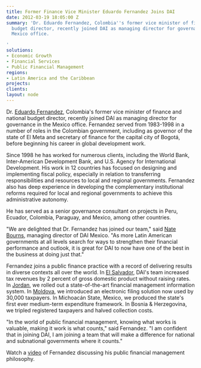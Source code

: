```yaml
---
title: Former Finance Vice Minister Eduardo Fernandez Joins DAI
date: 2012-03-19 18:05:00 Z
summary: 'Dr. Eduardo Fernandez, Colombia''s former vice minister of finance and national
  budget director, recently joined DAI as managing director for governance in the
  Mexico office.

'
solutions:
- Economic Growth
- Financial Services
- Public Financial Management
regions:
- Latin America and the Caribbean
projects: 
clients: 
layout: node
---
```


Dr. [Eduardo Fernandez][1], Colombia's former vice minister of finance and national budget director, recently joined DAI as managing director for governance in the Mexico office. Fernandez served from 1983-1998 in a number of roles in the Colombian government, including as governor of the state of El Meta and secretary of finance for the capital city of Bogotá, before beginning his career in global development work.

Since 1998 he has worked for numerous clients, including the World Bank, Inter-American Development Bank, and U.S. Agency for International Development. His work in 12 countries has focused on designing and implementing fiscal policy, especially in relation to transferring responsibilities and resources to local and regional governments. Fernandez also has deep experience in developing the complementary institutional reforms required for local and regional governments to achieve this administrative autonomy.

He has served as a senior governance consultant on projects in Peru, Ecuador, Colombia, Paraguay, and Mexico, among other countries.

"We are delighted that Dr. Fernandez has joined our team," said [Nate Bourns][2], managing director of DAI Mexico. "As more Latin American governments at all levels search for ways to strengthen their financial performance and outlook, it is great for DAI to now have one of the best in the business at doing just that."

Fernandez joins a public finance practice with a record of delivering results in diverse contexts all over the world. In [El Salvador][5], DAI's team increased tax revenues by 2 percent of gross domestic product without raising rates. In [Jordan][6], we rolled out a state-of-the-art financial management information system. In [Moldova][7], we introduced an electronic filing solution now used by 30,000 taxpayers. In Michoacán State, Mexico, we produced the state's first ever medium-term expenditure framework. In Bosnia & Herzegovina, we tripled registered taxpayers and halved collection costs.

"In the world of public financial management, knowing what works is valuable, making it work is what counts," said Fernandez. "I am confident that in joining DAI, I am joining a team that will make a difference for national and subnational governments where it counts."

Watch a [video][1] of Fernandez discussing his public financial management philosophy.

[1]: /who-we-are/our-team/eduardo-fernandez
[2]: /who-we-are/our-team/nate-bourns
[5]: /our-work/projects/el-salvador-fiscal-policy-and-expenditure-management-program-fpemp
[6]: /our-work/projects/jordan-fiscal-reform-project-ii-frp-ii
[7]: /our-work/projects/moldova%E2%80%94business-and-tax-administration-reform-project-biztar
